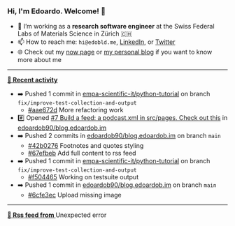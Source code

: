 ### Hi, I'm Edoardo. Welcome! 👋 

- 🔭 I’m working as a **research software engineer** at the Swiss Federal Labs of Materials Science in Zürich 🇨🇭
- 📫 How to reach me: `hi@edobld.me`, [LinkedIn](https://linkedin.com/in/edobld), or [Twitter](https://twitter.com/edobld)
- 🌐 Check out my [now page](https://edoardob.im/now) or [my personal blog](https://blog.edoardob.im) if you want to know more about me

---

**[📰 Recent activity](https://github.com/edoardob90)**
* ➡️ Pushed 1 commit in [empa-scientific-it/python-tutorial](https://github.com/empa-scientific-it/python-tutorial) on branch `fix/improve-test-collection-and-output`
  * [#aae672d](https://github.com/empa-scientific-it/python-tutorial/commit/aae672d) More refactoring work
* #️⃣ Opened [#7 Build a feed: a podcast.xml in src/pages. Check out this](https://github.com/edoardob90/blog.edoardob.im/issues/7) in [edoardob90/blog.edoardob.im](https://github.com/edoardob90/blog.edoardob.im)
* ➡️ Pushed 2 commits in [edoardob90/blog.edoardob.im](https://github.com/edoardob90/blog.edoardob.im) on branch `main`
  * [#42b0276](https://github.com/edoardob90/blog.edoardob.im/commit/42b0276) Footnotes and quotes styling
  * [#67efbeb](https://github.com/edoardob90/blog.edoardob.im/commit/67efbeb) Add full content to rss feed
* ➡️ Pushed 1 commit in [empa-scientific-it/python-tutorial](https://github.com/empa-scientific-it/python-tutorial) on branch `fix/improve-test-collection-and-output`
  * [#f504465](https://github.com/empa-scientific-it/python-tutorial/commit/f504465) Working on testsuite output
* ➡️ Pushed 1 commit in [edoardob90/blog.edoardob.im](https://github.com/edoardob90/blog.edoardob.im) on branch `main`
  * [#6cfe3ec](https://github.com/edoardob90/blog.edoardob.im/commit/6cfe3ec) Upload missing image


---

**[🗼 Rss feed from ]()**
Unexpected error
